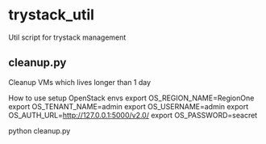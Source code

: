 trystack_util
=============

Util script for trystack management

cleanup.py 
-----------------------------------------
Cleanup VMs which lives longer than 1 day

How to use 
setup OpenStack envs
export OS_REGION_NAME=RegionOne
export OS_TENANT_NAME=admin
export OS_USERNAME=admin
export OS_AUTH_URL=http://127.0.0.1:5000/v2.0/
export OS_PASSWORD=seacret

python cleanup.py
